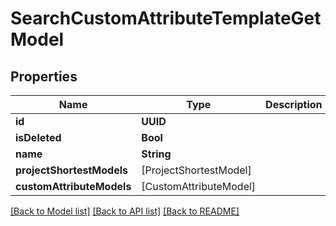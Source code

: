 # SearchCustomAttributeTemplateGetModel

## Properties
Name | Type | Description | Notes
------------ | ------------- | ------------- | -------------
**id** | **UUID** |  | 
**isDeleted** | **Bool** |  | 
**name** | **String** |  | 
**projectShortestModels** | [ProjectShortestModel] |  | 
**customAttributeModels** | [CustomAttributeModel] |  | 

[[Back to Model list]](../README.md#documentation-for-models) [[Back to API list]](../README.md#documentation-for-api-endpoints) [[Back to README]](../README.md)


